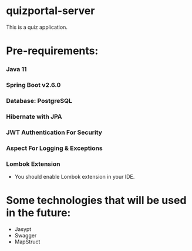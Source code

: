 # quizportal-server
This is a quiz application.

# Pre-requirements:

### Java 11
### Spring Boot v2.6.0
### Database: PostgreSQL
### Hibernate with JPA
### JWT Authentication For Security
### Aspect For Logging & Exceptions
### Lombok Extension

- You should enable Lombok extension in your IDE.

# Some technologies that will be used in the future:
- Jasypt
- Swagger
- MapStruct
